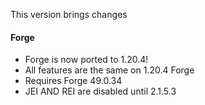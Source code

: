 This version brings changes

#### Forge
- Forge is now ported to 1.20.4!
- All features are the same on 1.20.4 Forge
- Requires Forge 49.0.34
- JEI AND REI are disabled until 2.1.5.3